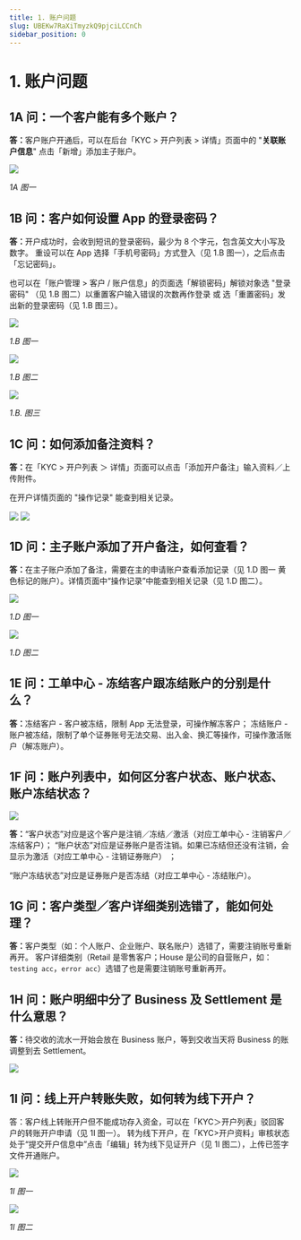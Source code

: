 ```yaml
---
title: 1. 账户问题
slug: UBEKw7RaXiTmyzkQ9pjciLCCnCh
sidebar_position: 0
---
```



# 1. 账户问题

## 1A 问：一个客户能有多个账户？

<b>答：</b>客户账户开通后，可以在后台「KYC &gt; 开户列表 &gt; 详情」页面中的 "<b>关联账户信息</b>" 点击「新增」添加主子账户。

<img src="/assets/AGQ5bJOwwoEGkLxqTrZcRXkknXL.png" src-width="2506" src-height="888" align="center"/>

<em>1A 图一</em>

## 1B 问：客户如何设置 App 的登录密码？

<b>答：</b>开户成功时，会收到短讯的登录密码，最少为 8 个字元，包含英文大小写及数字。
重设可以在 App 选择「手机号密码」方式登入（见 1.B 图一），之后点击「忘记密码」。


也可以在「账户管理 &gt; 客户 / 账户信息」的页面选「解锁密码」解锁对象选 "登录密码"  （见 1.B 图二）以重置客户输入错误的次数再作登录 或 选「重置密码」发出新的登录密码（见 1.B 图三）。

<img src="/assets/KaYObPgnpoGCA6xDKyWc2mjHnNc.png" src-width="651" src-height="1357" align="center"/>

<em>1.B 图一</em>

<img src="/assets/SUOVbpwumodNTUxx950cQifAnE2.png" src-width="2504" src-height="1222" align="center"/>

<em>1.B 图二</em>

<img src="/assets/Q7Mcbx59toSH5RxbXmJcGgYPn6g.png" src-width="2162" src-height="982" align="center"/>

<em>1.B. 图三</em>

## 1C 问：如何添加备注资料？

<b>答：</b>在「KYC &gt; 开户列表 ＞ 详情」页面可以点击「添加开户备注」输入资料／上传附件。

在开户详情页面的 "操作记录" 能查到相关记录。

<img src="/assets/WWQibU6w8o4OEoxn4cHc9chKnOg.png" src-width="2490" src-height="1435" align="center"/>

<img src="/assets/BGyibRGYcocJZrxIKYVckSC1nHg.png" src-width="2650" src-height="1386" align="center"/>

## 1D 问：主子账户添加了开户备注，如何查看？

<b>答：</b>在主子账户添加了备注，需要在主的申请账户查看添加记录（见 1.D 图一 黄色标记的账户）。详情页面中“操作记录”中能查到相关记录（见 1.D 图二）。

<img src="/assets/U1vMb6p1UoVkSexVsSfceueynMh.png" src-width="2508" src-height="1326" align="center"/>

<em>1.D 图一</em>

<img src="/assets/StiEbid5xoyLLmxAKt6cgI9on0f.png" src-width="2482" src-height="1416" align="center"/>

<em>1.D 图二</em>

## 1E 问：工单中心 - 冻结客户跟冻结账户的分别是什么？

<b>答：</b>冻结客户 - 客户被冻结，限制 App 无法登录，可操作解冻客户；
冻结账户 - 账户被冻结，限制了单个证券账号无法交易、出入金、换汇等操作，可操作激活账户（解冻账户）。

## 1F 问：账户列表中，如何区分客户状态、账户状态、账户冻结状态？

<img src="/assets/Hw6pbqCMKo1CK5xMLszcEAbjnxb.png" src-width="2567" src-height="493" align="center"/>

<b>答：</b>“客户状态”对应是这个客户是注销／冻结／激活（对应工单中心 - 注销客户／冻结客户）；
“账户状态”对应是证券账户是否注销。如果已冻结但还没有注销，会显示为激活（对应工单中心 - 注销证券账户） ；

“账户冻结状态”对应是证券账户是否冻结（对应工单中心 - 冻结账户）。

## 1G 问：客户类型／客户详细类别选错了，能如何处理？

<b>答：</b>客户类型（如：个人账户、企业账户、联名账户）选错了，需要注销账号重新再开。
客户详细类别（Retail 是零售客户；House 是公司的自营账户，如：`testing acc`，`error acc`）选错了也是需要注销账号重新再开。

## 1H 问：账户明细中分了 Business 及  Settlement 是什么意思？

<b>答：</b>待交收的流水一开始会放在 Business 账户，等到交收当天将 Business 的账调整到去 Settlement。

<img src="/assets/YHYSbKpFsoqicGx6wC3cy67ynoe.png" src-width="2852" src-height="500" align="center"/>

## 1I 问：线上开户转账失败，如何转为线下开户？

答：客户线上转账开户但不能成功存入资金，可以在「KYC＞开户列表」驳回客户的转账开户申请（见 1I 图一）。
转为线下开户，在「KYC&gt;开户资料」审核状态处于“提交开户信息中”点击「编辑」转为线下见证开户（见 1I 图二），上传已签字文件开通账户。

<img src="/assets/LYB6bTN5ko8MOCxWcLScvJocn4b.png" src-width="2728" src-height="1280" align="center"/>

<em>1I 图一</em>

<img src="/assets/Ui2pb2OsoofDECx7XjFcIiUZnph.png" src-width="2732" src-height="1280" align="center"/>

<em>1I 图二</em>

